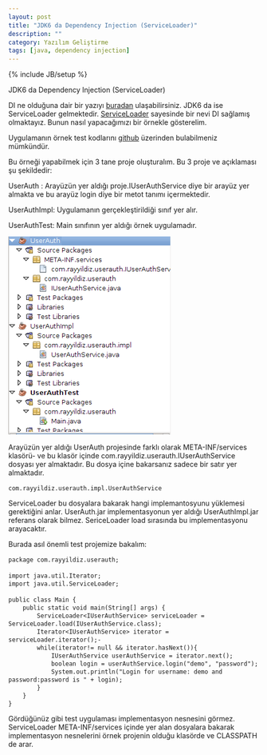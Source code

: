 ```yaml
---
layout: post
title: "JDK6 da Dependency Injection (ServiceLoader)"
description: ""
category: Yazılım Geliştirme
tags: [java, dependency injection]
---
```


{% include JB/setup %}


JDK6 da Dependency Injection (ServiceLoader)

DI ne olduğuna dair bir yazıyı [buradan](http://rayyildiz.net/2010/05/what-is-dependency-injection/) ulaşabilirsiniz. JDK6 da ise ServiceLoader gelmektedir. [ServiceLoader](http://download.oracle.com/docs/cd/E17409_01/javase/6/docs/api/java/util/ServiceLoader.html) sayesinde bir nevi DI sağlamış olmaktayız. Bunun nasıl yapacağımızı bir örnekle gösterelim.

Uygulamanın örnek test kodlarını [github](http://github.com/rayyildiz/UserAuthSample) üzerinden bulabilmeniz mümkündür.

Bu örneği yapabilmek için 3 tane proje oluşturalım. Bu 3 proje ve açıklaması şu şekildedir:

UserAuth : Arayüzün yer aldığı proje.IUserAuthService diye bir arayüz yer almakta ve bu arayüz login diye bir metot tanımı içermektedir.

UserAuthImpl: Uygulamanın gerçekleştirildiği sınıf yer alır.

UserAuthTest: Main sınıfının yer aldığı örnek uygulamadır.

![Project Tree](/images/project_tree1.png)

Arayüzün yer aldığı UserAuth projesinde farklı olarak META-INF/services klasörü- ve bu klasör içinde com.rayyildiz.userauth.IUserAuthService dosyası yer almaktadır. Bu dosya içine bakarsanız sadece bir satır yer almaktadır.
	
	com.rayyildiz.userauth.impl.UserAuthService

ServiceLoader bu dosyalara bakarak hangi implemantosyunu yüklemesi gerektiğini anlar. UserAuth.jar implementasyonun yer aldığı UserAuthImpl.jar referans olarak bilmez. SericeLoader load sırasında bu implementasyonu arayacaktır.

Burada asıl önemli test projemize bakalım:

	
	package com.rayyildiz.userauth;
 
	import java.util.Iterator;
	import java.util.ServiceLoader;
 
	public class Main {
  		public static void main(String[] args) {
    		ServiceLoader<IUserAuthService> serviceLoader = ServiceLoader.load(IUserAuthService.class);
    		Iterator<IUserAuthService> iterator = serviceLoader.iterator();-
    		while(iterator!= null && iterator.hasNext()){
      			IUserAuthService userAuthService = iterator.next();
      			boolean login = userAuthService.login("demo", "password");
      			System.out.println("Login for username: demo and password:password is " + login);
   			}
		}
	}

Gördüğünüz gibi test uygulaması implementasyon nesnesini görmez. ServiceLoader META-INF/services içinde yer alan dosyalara bakarak implementasyon nesnelerini örnek projenin olduğu klasörde ve CLASSPATH de arar.
